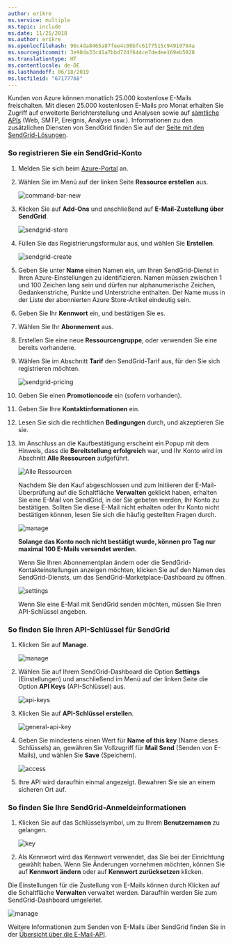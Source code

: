 ```yaml
---
author: erikre
ms.service: multiple
ms.topic: include
ms.date: 11/25/2018
ms.author: erikre
ms.openlocfilehash: 96c4da8465a87fee4c00bfc6177515c94910704a
ms.sourcegitcommit: 3e98da33c41a7bbd724f644ce7dedee169eb5028
ms.translationtype: HT
ms.contentlocale: de-DE
ms.lasthandoff: 06/18/2019
ms.locfileid: "67177768"
---
```

Kunden von Azure können monatlich 25.000 kostenlose E-Mails freischalten. Mit diesen 25.000 kostenlosen E-Mails pro Monat erhalten Sie Zugriff auf erweiterte Berichterstellung und Analysen sowie auf [sämtliche APIs][all APIs] (Web, SMTP, Ereignis, Analyse usw.). Informationen zu den zusätzlichen Diensten von SendGrid finden Sie auf der [Seite mit den SendGrid-Lösungen][SendGrid Solutions].

### <a name="to-sign-up-for-a-sendgrid-account"></a>So registrieren Sie ein SendGrid-Konto
1. Melden Sie sich beim [Azure-Portal][Azure portal] an.
2. Wählen Sie im Menü auf der linken Seite **Ressource erstellen** aus.

    ![command-bar-new][command-bar-new]
3. Klicken Sie auf **Add-Ons** und anschließend auf **E-Mail-Zustellung über SendGrid**.

    ![sendgrid-store][sendgrid-store]
4. Füllen Sie das Registrierungsformular aus, und wählen Sie **Erstellen**.

    ![sendgrid-create][sendgrid-create]
5. Geben Sie unter **Name** einen Namen ein, um Ihren SendGrid-Dienst in Ihren Azure-Einstellungen zu identifizieren. Namen müssen zwischen 1 und 100 Zeichen lang sein und dürfen nur alphanumerische Zeichen, Gedankenstriche, Punkte und Unterstriche enthalten. Der Name muss in der Liste der abonnierten Azure Store-Artikel eindeutig sein.
6. Geben Sie Ihr **Kennwort** ein, und bestätigen Sie es.
7. Wählen Sie Ihr **Abonnement** aus.
8. Erstellen Sie eine neue **Ressourcengruppe**, oder verwenden Sie eine bereits vorhandene.
9. Wählen Sie im Abschnitt **Tarif** den SendGrid-Tarif aus, für den Sie sich registrieren möchten.

    ![sendgrid-pricing][sendgrid-pricing]
10. Geben Sie einen **Promotioncode** ein (sofern vorhanden).
11. Geben Sie Ihre **Kontaktinformationen** ein.
12. Lesen Sie sich die rechtlichen **Bedingungen** durch, und akzeptieren Sie sie.
13. Im Anschluss an die Kaufbestätigung erscheint ein Popup mit dem Hinweis, dass die **Bereitstellung erfolgreich** war, und Ihr Konto wird im Abschnitt **Alle Ressourcen** aufgeführt.

    ![Alle Ressourcen][all-resources]

    Nachdem Sie den Kauf abgeschlossen und zum Initiieren der E-Mail-Überprüfung auf die Schaltfläche **Verwalten** geklickt haben, erhalten Sie eine E-Mail von SendGrid, in der Sie gebeten werden, Ihr Konto zu bestätigen. Sollten Sie diese E-Mail nicht erhalten oder Ihr Konto nicht bestätigen können, lesen Sie sich die häufig gestellten Fragen durch.

    ![manage][manage]

    **Solange das Konto noch nicht bestätigt wurde, können pro Tag nur maximal 100 E-Mails versendet werden.**

    Wenn Sie Ihren Abonnementplan ändern oder die SendGrid-Kontakteinstellungen anzeigen möchten, klicken Sie auf den Namen des SendGrid-Diensts, um das SendGrid-Marketplace-Dashboard zu öffnen.

    ![settings][settings]

    Wenn Sie eine E-Mail mit SendGrid senden möchten, müssen Sie Ihren API-Schlüssel angeben.

### <a name="to-find-your-sendgrid-api-key"></a>So finden Sie Ihren API-Schlüssel für SendGrid
1. Klicken Sie auf **Manage**.

    ![manage][manage]
2. Wählen Sie auf Ihrem SendGrid-Dashboard die Option **Settings** (Einstellungen) und anschließend im Menü auf der linken Seite die Option **API Keys** (API-Schlüssel) aus.

    ![api-keys][api-keys]

3. Klicken Sie auf **API-Schlüssel erstellen**.

    ![general-api-key][general-api-key]
4. Geben Sie mindestens einen Wert für **Name of this key** (Name dieses Schlüssels) an, gewähren Sie Vollzugriff für **Mail Send** (Senden von E-Mails), und wählen Sie **Save** (Speichern).

    ![access][access]
5. Ihre API wird daraufhin einmal angezeigt. Bewahren Sie sie an einem sicheren Ort auf.

### <a name="to-find-your-sendgrid-credentials"></a>So finden Sie Ihre SendGrid-Anmeldeinformationen
1. Klicken Sie auf das Schlüsselsymbol, um zu Ihrem **Benutzernamen** zu gelangen.

    ![key][key]
2. Als Kennwort wird das Kennwort verwendet, das Sie bei der Einrichtung gewählt haben. Wenn Sie Änderungen vornehmen möchten, können Sie auf **Kennwort ändern** oder auf **Kennwort zurücksetzen** klicken.

Die Einstellungen für die Zustellung von E-Mails können durch Klicken auf die Schaltfläche **Verwalten** verwaltet werden. Daraufhin werden Sie zum SendGrid-Dashboard umgeleitet.

![manage][manage]

Weitere Informationen zum Senden von E-Mails über SendGrid finden Sie in der [Übersicht über die E-Mail-API][Email API Overview].

<!--images-->

[command-bar-new]: ./media/sendgrid-sign-up/new-addon.png
[sendgrid-store]: ./media/sendgrid-sign-up/sendgrid-store.png
[sendgrid-create]: ./media/sendgrid-sign-up/sendgrid-create.png
[sendgrid-pricing]: ./media/sendgrid-sign-up/sendgrid-pricing.png
[all-resources]: ./media/sendgrid-sign-up/all-resources.png
[manage]: ./media/sendgrid-sign-up/manage.png
[settings]: ./media/sendgrid-sign-up/settings.png
[api-keys]: ./media/sendgrid-sign-up/api-keys.png
[general-api-key]: ./media/sendgrid-sign-up/general-api-key.png
[access]: ./media/sendgrid-sign-up/access.png
[key]: ./media/sendgrid-sign-up/key.png

<!--Links-->

[SendGrid Solutions]: https://sendgrid.com/solutions
[Azure portal]: https://portal.azure.com
[SendGrid Getting Started]: http://sendgrid.com/docs
[SendGrid Provisioning Process]: https://support.sendgrid.com/hc/articles/200181628-Why-is-my-account-being-provisioned-
[all APIs]: https://sendgrid.com/docs/API_Reference/index.html
[Email API Overview]: https://sendgrid.com/docs/API_Reference/Web_API_v3/Mail/index.html
